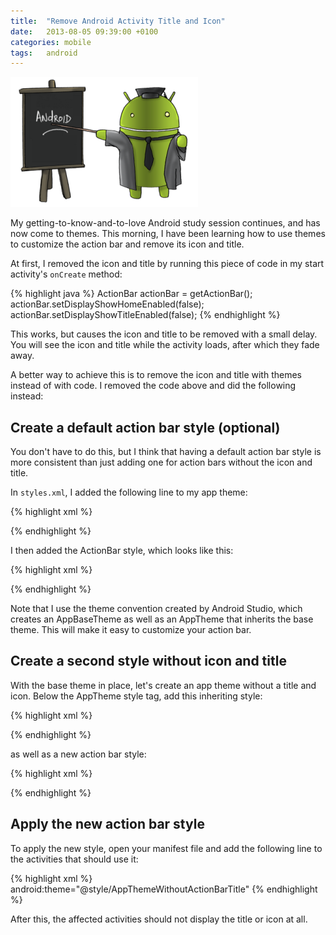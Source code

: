```yaml
---
title:  "Remove Android Activity Title and Icon"
date: 	2013-08-05 09:39:00 +0100
categories: mobile
tags: 	android
---
```



![Counter](/assets/img/blog/2013-08-05-android.png)


My getting-to-know-and-to-love Android study session continues, and has now come 
to themes. This morning, I have been learning how to use themes to customize the
action bar and remove its icon and title.

At first, I removed the icon and title by running this piece of code in my start
activity's `onCreate` method:


{% highlight java %}
ActionBar actionBar = getActionBar();
actionBar.setDisplayShowHomeEnabled(false);
actionBar.setDisplayShowTitleEnabled(false);
{% endhighlight %}


This works, but causes the icon and title to be removed with a small delay. You
will see the icon and title while the activity loads, after which they fade away.

A better way to achieve this is to remove the icon and title with themes instead
of with code. I removed the code above and did the following instead:



## Create a default action bar style (optional)

You don't have to do this, but I think that having a default action bar style is
more consistent than just adding one for action bars without the icon and title.

In `styles.xml`, I added the following line to my app theme:


{% highlight xml %}
<style name="AppTheme" parent="AppBaseTheme">
    <item name="android:actionBarStyle">@style/ActionBar</item>
    ...any additional theme styles here
</style>
{% endhighlight %}


I then added the ActionBar style, which looks like this:


{% highlight xml %}
<style name="ActionBar" parent="android:Widget.Holo.Light.ActionBar.Solid.Inverse">
    <item name="android:background">...any color or image here...</item>
</style>
{% endhighlight %}


Note that I use the theme convention created by Android Studio, which creates an
AppBaseTheme as well as an AppTheme that inherits the base theme. This will make
it easy to customize your action bar.


## Create a second style without icon and title

With the base theme in place, let's create an app theme without a title and icon.
Below the AppTheme style tag, add this inheriting style:


{% highlight xml %}
<style name="AppThemeWithoutActionBarTitle" parent="AppTheme">
    <item name="android:actionBarStyle">@style/ActionBarWithoutTitle</item>
</style>
{% endhighlight %}


as well as a new action bar style:


{% highlight xml %}
<style name="ActionBarWithoutTitle" parent="@style/ActionBar">
    <item name="android:displayOptions">useLogo</item>
</style>
{% endhighlight %}


## Apply the new action bar style

To apply the new style, open your manifest file and add the following line to the
activities that should use it:


{% highlight xml %}
android:theme="@style/AppThemeWithoutActionBarTitle"
{% endhighlight %}


After this, the affected activities should not display the title or icon at all.

